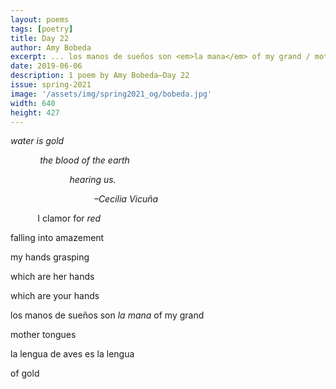 ```yaml
---
layout: poems
tags: [poetry]
title: Day 22
author: Amy Bobeda
excerpt: ... los manos de sueños son <em>la mana</em> of my grand / mother tongues ...
date: 2019-06-06
description: 1 poem by Amy Bobeda—Day 22
issue: spring-2021
image: '/assets/img/spring2021_og/bobeda.jpg'
width: 640
height: 427
---
```


<div class="stanza">
<p class="poemline"><em>water is gold</em></p>
<p class="poemline">&nbsp;&nbsp;&nbsp;&nbsp;&nbsp;&nbsp;&nbsp;&nbsp;&nbsp;&nbsp;&nbsp;&nbsp;<em>the blood of the earth</em></p>
<p class="poemline">&nbsp;&nbsp;&nbsp;&nbsp;&nbsp;&nbsp;&nbsp;&nbsp;&nbsp;&nbsp;&nbsp;&nbsp;&nbsp;&nbsp;&nbsp;&nbsp;&nbsp;&nbsp;&nbsp;&nbsp;&nbsp;&nbsp;&nbsp;&nbsp;<em>hearing us.</em></p>
<p class="poemline">&nbsp;&nbsp;&nbsp;&nbsp;&nbsp;&nbsp;&nbsp;&nbsp;&nbsp;&nbsp;&nbsp;&nbsp;&nbsp;&nbsp;&nbsp;&nbsp;&nbsp;&nbsp;&nbsp;&nbsp;&nbsp;&nbsp;&nbsp;&nbsp;&nbsp;&nbsp;&nbsp;&nbsp;&nbsp;&nbsp;&nbsp;&nbsp;&nbsp;&nbsp;<em>–Cecilia Vicuña</em></p>
</div>
<div class="stanza">
<p class="poemline">&nbsp;&nbsp;&nbsp;&nbsp;&nbsp;&nbsp;&nbsp;&nbsp;&nbsp;&nbsp;&nbsp;I clamor for <em>red</em></p>
<p class="poemline">falling into amazement</p>
<p class="poemline">my hands grasping</p>
<p class="poemline">which are her hands</p>
<p class="poemline">which are your hands</p>
<p class="poemline">los manos de sueños son <em>la mana</em> of my grand</p>
<p class="poemline">mother tongues</p>
<p class="poemline">la lengua de aves es la lengua</p>
<p class="poemline">of gold</p>
</div>
